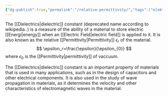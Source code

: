```yaml
---
{"dg-publish":true,"permalink":"/relative-permittivity/","tags":["elektromagnetiskfältteori"]}
---
```


The [[Dielectrics\|dielectric]] constant (deprecated name according to wikipedia..) is a measure of the ability of a material to store electric [[Energi\|energy]] when an [[Electric Field\|electric field]] is applied to it. It is also known as the relative [[Permittivity\|Permittivity]] $\epsilon_r$ of the material. 
$$
\epsilon_r=\frac{\epsilon}{\epsilon_{0}}
$$
where $\epsilon_{0}$ is the [[Permittivity\|permittivity]] of vaccuum.

The [[Dielectrics\|dielectric]] constant is an important property of materials that is used in many applications, such as in the design of capacitors and other electrical components. It is also used in the study of wave propagation in materials, as it determines the velocity and other characteristics of electromagnetic waves in the material.